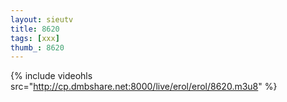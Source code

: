 ```yaml
--- 
layout: sieutv
title: 8620
tags: [xxx]
thumb_: 8620
---
```

{% include videohls src="http://cp.dmbshare.net:8000/live/erol/erol/8620.m3u8" %} 
